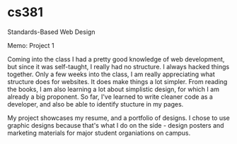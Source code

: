 cs381
=====

Standards-Based Web Design

Memo: Project 1

Coming into the class I had a pretty good knowledge of web development, but since it was self-taught, I really had no structure. I always hacked things together. Only a few weeks into the class, I am really appreciating what structure does for websites. It does make things a lot simpler. From reading the books, I am also learning a lot about simplistic design, for which I am already a big proponent. So far, I've learned to write cleaner code as a developer, and also be able to identify stucture in my pages.

My project showcases my resume, and a portfolio of designs. I chose to use graphic designs because that's what I do on the side - design posters and marketing materials for major student organiations on campus.